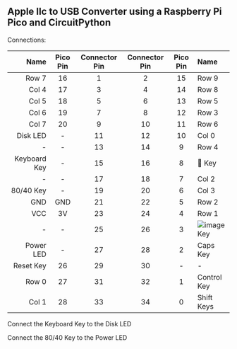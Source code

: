 ## Apple IIc to USB Converter using a Raspberry Pi Pico and CircuitPython

Connections:

| Name | Pico Pin | Connector Pin | Connector Pin | Pico Pin | Name |
| ----:|:--------:|:-------------:|:-------------:|:--------:|:---- |
| Row 7 | 16 | 1  | 2  | 15 | Row 9 |
| Col 4 | 17 | 3  | 4  | 14 | Row 8 |
| Col 5 | 18 | 5  | 6  | 13 | Row 5 |
| Col 6 | 19 | 7  | 8  | 12 | Row 3 |
| Col 7 | 20 | 9  | 10 | 11 | Row 6 |
| Disk LED | - | 11 | 12 | 10 | Col 0 |
| - | - | 13 | 14 | 9  | Row 4 |
| Keyboard Key | - | 15 | 16 | 8  |  Key |
| - | - | 17 | 18 | 7  | Col 2 |
| 80/40 Key | - | 19 | 20 | 6  | Col 3 |
| GND | GND | 21 | 22 | 5  | Row 2 |
| VCC | 3V | 23 | 24 | 4  | Row 1 |
| - | - | 25 | 26 | 3  | ![image](https://github.com/user-attachments/assets/b49f1246-6cbf-4148-8a9d-f9158ccd5ae8) Key |
| Power LED | - | 27 | 28 | 2  | Caps Key |
| Reset Key | 26 | 29 | 30 | -  | - |
| Row 0 | 27 | 31 | 32 | 1  | Control Key |
| Col 1 | 28 | 33 | 34 | 0  | Shift Keys |

Connect the Keyboard Key to the Disk LED

Connect the 80/40 Key to the Power LED
